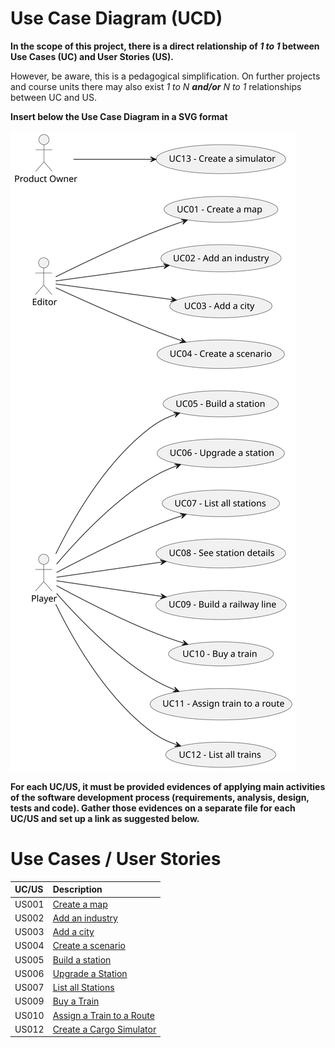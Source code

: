 # Use Case Diagram (UCD)

**In the scope of this project, there is a direct relationship of _1 to 1_ between Use Cases (UC) and User Stories (US).**

However, be aware, this is a pedagogical simplification. On further projects and course units there may also exist _1 to N **and/or** N to 1_ relationships between UC and US.

**Insert below the Use Case Diagram in a SVG format**

![Use Case Diagram](../../../../outsourcing-tasks-example/global-artifacts/01.requirements-engineering/svg/UCD.svg)

**For each UC/US, it must be provided evidences of applying main activities of the software development process (requirements, analysis, design, tests and code). Gather those evidences on a separate file for each UC/US and set up a link as suggested below.**

# Use Cases / User Stories

| UC/US | Description                                     |                   
|:------|:------------------------------------------------|
| US001 | [Create a map](US01/US001-README.md)      |
| US002 | [Add an industry](US02/US002-README.md)   |
| US003 | [Add a city](US03/US003-README.md)        |
| US004 | [Create a scenario](US04/US004-README.md) |
| US005 | [Build a station](US05/US005-README.md)   | 
| US006 | [Upgrade a Station](US06/US006-README.md) |
| US007 | [List all Stations](US07/US007-README.md) |
| US009 | [Buy a Train](US09/US009-README.md)       |
| US010 | [Assign a Train to a Route](US10/US010-README.md)|
| US012 | [Create a Cargo Simulator](US12/US012-README.md)|